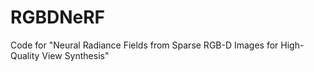 # RGBDNeRF
Code for "Neural Radiance Fields from Sparse RGB-D Images for High-Quality View Synthesis"
